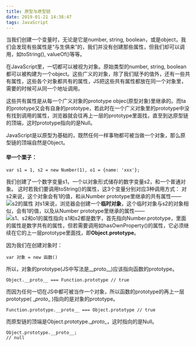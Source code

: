 ```yaml
---
title: 原型与原型链
date: 2019-01-21 14:38:47
tags: JavaScript
---
```


当我们创建一个变量时，无论是它是number, string, boolean，或是object，我们会发现有些属性是“与生俱来”的，我们并没有创建那些属性，但我们却可以调用，如toString(), valueOf()等等。

在JavaScript里，一切都可以被视为对象。原始类型的number, string, boolean都可以被构建为一个object。这些广义的对象，除了我们赋予的值外，还有一些共有属性，这些各个对象都共有的属性，JS把这些共有属性都放在同一个对象里，需要的时候可从同一个地址调用。

这些共有属性是从每一个广义对象的prototype objec(原型对象)里继承的。而ta的prototype又会有自身的prototype，若此时在一个广义对象里的prototype中没有找到调用的属性，浏览器就会往再上一层的prototype里面找，直至到达原型链的顶端，这时prototype指向的是Null。

JavaScript是以原型为基础的，既然任何一样事物都可被当做一个对象，那么原型链的顶端自然是Object。
#### 举一个栗子：
```
var s1 = 1, s2 = new Number(1), o1 = {name: 'xxx'};
```
我们创建了一个数字变量s1，一个以对象形式储存的数字变量s2，和一个普通对象。
这时若我们要调用toString()的属性，这3个变量分别对应3种调用方式：
对s2来说，这个对象会有1的值，和从Number prototype里继承的共有属性——
![s2的属性]()
对s1来说，浏览器会创建一个**临时对象**，这个临时对象与s2的对象相似，会有1的值，以及从Number prototype里继承的属性——
![s1、s2和o1的属性指向]()
s1和s2都是数字，首先指向Number.prototype，里面的属性是数字共有的属性，但若需要调用如hasOwnProperty()的属性，它必须继续在它的上一层prototype里面找，即**Object.prototype**。

因为我们在创建对象时：
```
var 对象 = new 函数()
```
所以，对象的prototype(JS中写法是__proto__)应该指向函数的prototype。
```
Object.__proto__ === Function.prototype // true
```
而因为任何一切在JS中都可被当作一个对象，所以函数的prototype的再上一层prototype( \__proto__ )指向的是对象的prototype。
```
Function.prototype.__proto__ === Object.prototype // true
```
而原型链的顶端是Object.prototype.\__proto__，这时指向的是Null。
```
Object.prototype.__proto__;
// null
```